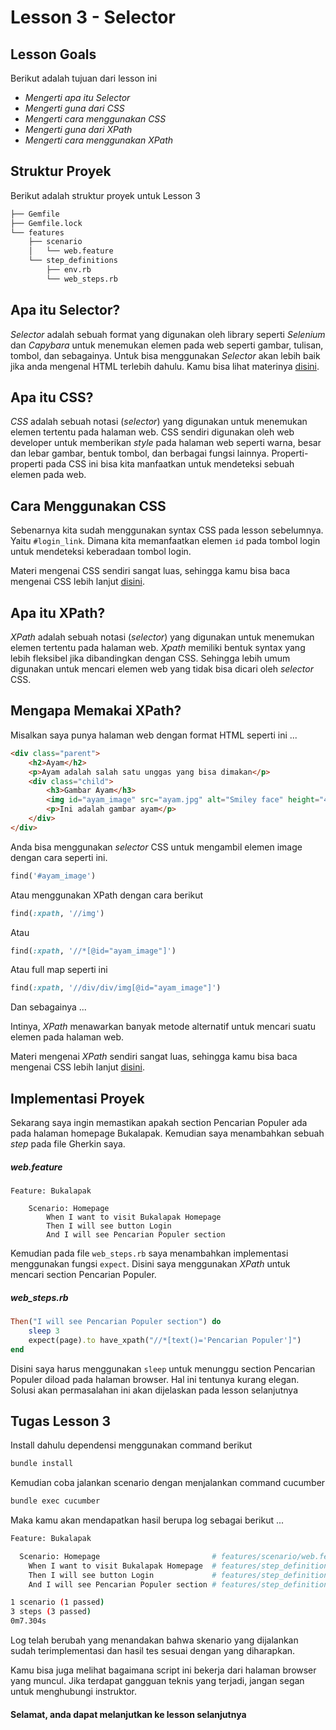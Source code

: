 # Lesson 3 - Selector

## Lesson Goals

Berikut adalah tujuan dari lesson ini
- _Mengerti apa itu Selector_
- _Mengerti guna dari CSS_
- _Mengerti cara menggunakan CSS_
- _Mengerti guna dari XPath_
- _Mengerti cara menggunakan XPath_

## Struktur Proyek
Berikut adalah struktur proyek untuk Lesson 3
```bash
├── Gemfile
├── Gemfile.lock
└── features
    ├── scenario
    │   └── web.feature
    └── step_definitions
        ├── env.rb
        └── web_steps.rb
```

## Apa itu Selector?
_Selector_ adalah sebuah format yang digunakan oleh library seperti _Selenium_ dan _Capybara_ untuk menemukan elemen pada web seperti gambar, tulisan, tombol, dan sebagainya. Untuk bisa menggunakan _Selector_ akan lebih baik jika anda mengenal HTML terlebih dahulu. Kamu bisa lihat materinya [disini](https://www.w3schools.com/html/).

## Apa itu CSS?
_CSS_ adalah sebuah notasi (_selector_) yang digunakan untuk menemukan elemen tertentu pada halaman web. CSS sendiri digunakan oleh web developer untuk memberikan _style_ pada halaman web seperti warna, besar dan lebar gambar, bentuk tombol, dan berbagai fungsi lainnya. Properti-properti pada CSS ini bisa kita manfaatkan untuk mendeteksi sebuah elemen pada web. 

## Cara Menggunakan CSS
Sebenarnya kita sudah menggunakan syntax CSS pada lesson sebelumnya. Yaitu `#login_link`. Dimana kita memanfaatkan elemen `id` pada tombol login untuk mendeteksi keberadaan tombol login.

Materi mengenai CSS sendiri sangat luas, sehingga kamu bisa baca mengenai CSS lebih lanjut [disini](https://www.w3schools.com/css/).

## Apa itu XPath?
_XPath_ adalah sebuah notasi (_selector_) yang digunakan untuk menemukan elemen tertentu pada halaman web. _Xpath_ memiliki bentuk syntax yang lebih fleksibel jika dibandingkan dengan CSS. Sehingga lebih umum digunakan untuk mencari elemen web yang tidak bisa dicari oleh _selector_ CSS.

## Mengapa Memakai XPath?
Misalkan saya punya halaman web dengan format HTML seperti ini ...
```html
<div class="parent">
    <h2>Ayam</h2>
    <p>Ayam adalah salah satu unggas yang bisa dimakan</p>
    <div class="child">
        <h3>Gambar Ayam</h3>
        <img id="ayam_image" src="ayam.jpg" alt="Smiley face" height="42" width="42">
        <p>Ini adalah gambar ayam</p>
    </div>
</div>
```

Anda bisa menggunakan _selector_ CSS untuk mengambil elemen image dengan cara seperti ini.
```rb
find('#ayam_image')
```
Atau menggunakan XPath dengan cara berikut
```rb
find(:xpath, '//img')
```
Atau
```rb
find(:xpath, '//*[@id="ayam_image"]')
```
Atau full map seperti ini
```rb
find(:xpath, '//div/div/img[@id="ayam_image"]')
```
Dan sebagainya ...

Intinya, _XPath_ menawarkan banyak metode alternatif untuk mencari suatu elemen pada halaman web.

Materi mengenai _XPath_ sendiri sangat luas, sehingga kamu bisa baca mengenai CSS lebih lanjut [disini](https://www.w3schools.com/xml/xpath_intro.asp).

## Implementasi Proyek
Sekarang saya ingin memastikan apakah section Pencarian Populer ada pada halaman homepage Bukalapak. Kemudian saya menambahkan sebuah _step_ pada file Gherkin saya.

##### web.feature
```feature
Feature: Bukalapak

    Scenario: Homepage
        When I want to visit Bukalapak Homepage
        Then I will see button Login
        And I will see Pencarian Populer section
```

Kemudian pada file `web_steps.rb` saya menambahkan implementasi menggunakan fungsi `expect`. Disini saya menggunakan _XPath_ untuk mencari section Pencarian Populer.

##### web_steps.rb
```rb
Then("I will see Pencarian Populer section") do
    sleep 3
    expect(page).to have_xpath("//*[text()='Pencarian Populer']")
end
```
Disini saya harus menggunakan `sleep` untuk menunggu section Pencarian Populer diload pada halaman browser. Hal ini tentunya kurang elegan. Solusi akan permasalahan ini akan dijelaskan pada lesson selanjutnya

## Tugas Lesson 3
Install dahulu dependensi menggunakan command berikut
```bash
bundle install
```

Kemudian coba jalankan scenario dengan menjalankan command cucumber
```bash
bundle exec cucumber
```

Maka kamu akan mendapatkan hasil berupa log sebagai berikut ...

```sh
Feature: Bukalapak

  Scenario: Homepage                         # features/scenario/web.feature:3
    When I want to visit Bukalapak Homepage  # features/step_definitions/web_steps.rb:1
    Then I will see button Login             # features/step_definitions/web_steps.rb:5
    And I will see Pencarian Populer section # features/step_definitions/web_steps.rb:10

1 scenario (1 passed)
3 steps (3 passed)
0m7.304s
```

Log telah berubah yang menandakan bahwa skenario yang dijalankan sudah terimplementasi dan hasil tes sesuai dengan yang diharapkan.

Kamu bisa juga melihat bagaimana script ini bekerja dari halaman browser yang muncul. Jika terdapat gangguan teknis yang terjadi, jangan segan untuk menghubungi instruktor.



#### Selamat, anda dapat melanjutkan ke lesson selanjutnya